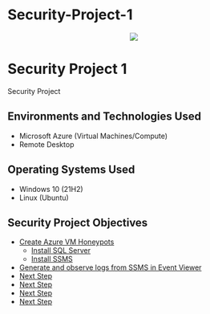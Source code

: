 # Security-Project-1

<p align="center">
<img src="https://i.imgur.com/NNk2ICv.jpg"/>
</p>



<h1>Security Project 1</h1>
Security Project

<h2>Environments and Technologies Used</h2>

- Microsoft Azure (Virtual Machines/Compute)
- Remote Desktop


<h2>Operating Systems Used </h2>

- Windows 10</b> (21H2)
- Linux (Ubuntu)

<h2>Security Project Objectives</h2>

- [Create Azure VM Honeypots](https://github.com/BryanEAtherton/Azure-VM-Honeypot-setup/tree/main)
  - [Install SQL Server](https://github.com/BryanEAtherton/Disable-Windows-Firewall-and-install-SQL-Server)
  - [Install SSMS](https://github.com/BryanEAtherton/Install-SSMS)
- [Generate and observe logs from SSMS in Event Viewer]()
- [Next Step]() 
- [Next Step]()
- [Next Step]()
- [Next Step]()

<br />




